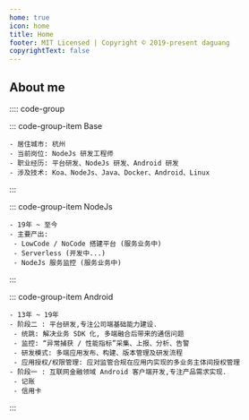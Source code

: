 ```yaml
---
home: true
icon: home
title: Home
footer: MIT Licensed | Copyright © 2019-present daguang
copyrightText: false
---
```


## About me

:::: code-group

::: code-group-item Base

```
- 居住城市: 杭州
- 当前岗位: NodeJs 研发工程师
- 职业经历: 平台研发、NodeJs 研发、Android 研发
- 涉及技术: Koa、NodeJs、Java、Docker、Android、Linux
```

:::

::: code-group-item NodeJs

```
- 19年 ~ 至今
- 主要产出:
 - LowCode / NoCode 搭建平台 (服务业务中)
 - Serverless (开发中...)
 - NodeJs 服务监控 (服务业务中)
```

:::

::: code-group-item Android

```
- 13年 ~ 19年
- 阶段二 : 平台研发,专注公司端基础能力建设.
 - 统跳: 解决业务 SDK 化, 多端融合后带来的通信问题
 - 监控: “异常捕获 / 性能指标”采集、上报、分析、告警
 - 研发模式: 多端应用发布、构建、版本管理及研发流程
 - 应用授权/权限管理: 应对监管合规在应用内实现的多业务主体间授权管理
- 阶段一 : 互联网金融领域 Android 客户端开发,专注产品需求实现.
 - 记账
 - 信用卡
```

:::
